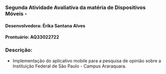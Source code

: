 ### Segunda Atividade Avaliativa da matéria de Dispositivos Móveis -
#### Desenvolvedora: Érika Santana Alves
#### Prontuário:  AQ33022722

### Descrição:
- Implementação do aplicativo mobile para a pesquisa de opinião sobre a Instituição Federal de São Paulo - Campus Araraquara.
